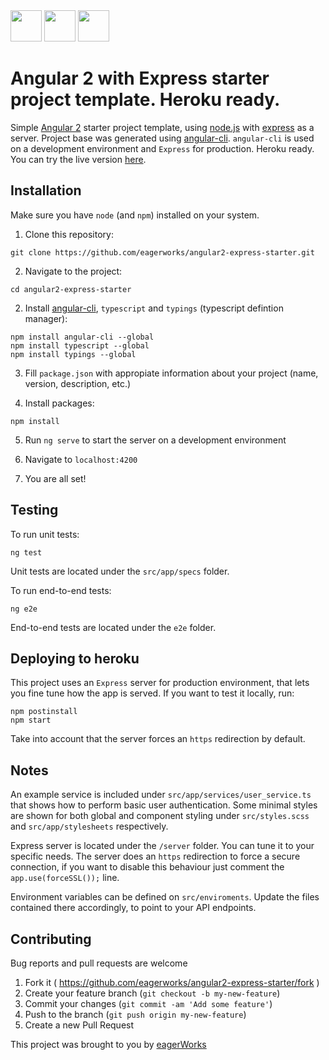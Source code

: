 <img height="50" src="https://angular.io/resources/images/logos/angular2/angular.svg" />
<img height="50" src="https://nodejs.org/static/images/logos/nodejs-new-pantone-black.png" />
<img height="50" src="https://camo.githubusercontent.com/fc61dcbdb7a6e49d3adecc12194b24ab20dfa25b/68747470733a2f2f692e636c6f756475702e636f6d2f7a6659366c4c376546612d3330303078333030302e706e67" />

# Angular 2 with Express starter project template. Heroku ready.

Simple [Angular 2](https://angular.io/) starter project template, using [node.js](https://nodejs.org) with [express](http://expressjs.com/) as a server. Project base was generated using [angular-cli](https://github.com/angular/angular-cli). `angular-cli` is used on a development environment and `Express` for production. Heroku ready.
You can try the live version [here](https://angular-2-express-starter.herokuapp.com).

## Installation

Make sure you have `node` (and `npm`) installed on your system.

1. Clone this repository:
  ```
  git clone https://github.com/eagerworks/angular2-express-starter.git
  ```

2. Navigate to the project:
  ```
  cd angular2-express-starter
  ```

2. Install [angular-cli](https://github.com/angular/angular-cli#installation), `typescript` and `typings` (typescript defintion manager):
  ```
  npm install angular-cli --global
  npm install typescript --global
  npm install typings --global
  ```

3. Fill `package.json` with appropiate information about your project (name, version, description, etc.)

4. Install packages:
  ```
  npm install
  ```

5. Run `ng serve` to start the server on a development environment

6. Navigate to `localhost:4200`

7. You are all set!

## Testing

To run unit tests:
```
ng test
```
Unit tests are located under the `src/app/specs` folder.

To run end-to-end tests:
```
ng e2e
```
End-to-end tests are located under the `e2e` folder.

## Deploying to heroku

This project uses an `Express` server for production environment, that lets you fine tune how the app is served. If you want to test it locally, run:
```
npm postinstall
npm start
```

Take into account that the server forces an `https` redirection by default.

## Notes
An example service is included under `src/app/services/user_service.ts` that shows how to perform basic user authentication.
Some minimal styles are shown for both global and component styling under `src/styles.scss` and `src/app/stylesheets` respectively.

Express server is located under the `/server` folder. You can tune it to your specific needs. The server does an `https` redirection to force a secure connection, if you want to disable this behaviour just comment the `app.use(forceSSL());` line.

Environment variables can be defined on `src/enviroments`. Update the files contained there accordingly, to point to your API endpoints.

## Contributing
Bug reports and pull requests are welcome

1. Fork it ( https://github.com/eagerworks/angular2-express-starter/fork )
2. Create your feature branch (`git checkout -b my-new-feature`)
3. Commit your changes (`git commit -am 'Add some feature'`)
4. Push to the branch (`git push origin my-new-feature`)
5. Create a new Pull Request

This project was brought to you by [eagerWorks](http://www.eagerworks.com)
